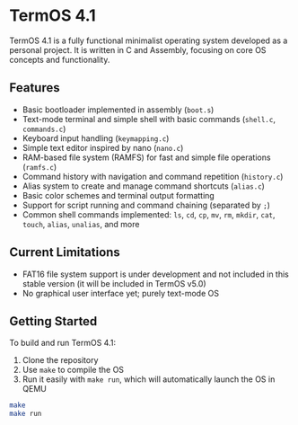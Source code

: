 # TermOS 4.1

TermOS 4.1 is a fully functional minimalist operating system developed as a personal project. It is written in C and Assembly, focusing on core OS concepts and functionality.

## Features

- Basic bootloader implemented in assembly (`boot.s`)
- Text-mode terminal and simple shell with basic commands (`shell.c`, `commands.c`)
- Keyboard input handling (`keymapping.c`)
- Simple text editor inspired by nano (`nano.c`)
- RAM-based file system (RAMFS) for fast and simple file operations (`ramfs.c`)
- Command history with navigation and command repetition (`history.c`)
- Alias system to create and manage command shortcuts (`alias.c`)
- Basic color schemes and terminal output formatting
- Support for script running and command chaining (separated by `;`)
- Common shell commands implemented: `ls`, `cd`, `cp`, `mv`, `rm`, `mkdir`, `cat`, `touch`, `alias`, `unalias`, and more

## Current Limitations

- FAT16 file system support is under development and not included in this stable version (it will be included in TermOS v5.0)
- No graphical user interface yet; purely text-mode OS

## Getting Started

To build and run TermOS 4.1:

1. Clone the repository  
2. Use `make` to compile the OS  
3. Run it easily with `make run`, which will automatically launch the OS in QEMU

```bash
make
make run

